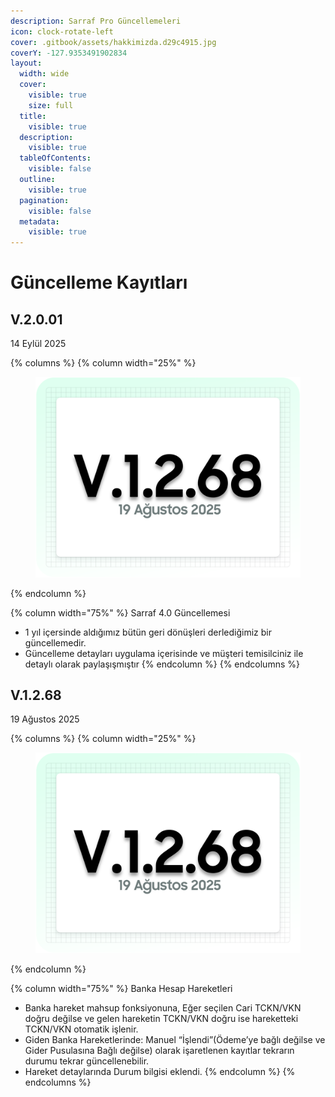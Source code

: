 ```yaml
---
description: Sarraf Pro Güncellemeleri
icon: clock-rotate-left
cover: .gitbook/assets/hakkimizda.d29c4915.jpg
coverY: -127.9353491902834
layout:
  width: wide
  cover:
    visible: true
    size: full
  title:
    visible: true
  description:
    visible: true
  tableOfContents:
    visible: false
  outline:
    visible: true
  pagination:
    visible: false
  metadata:
    visible: true
---
```


# Güncelleme Kayıtları

## V.2.0.01

14 Eylül 2025

{% columns %}
{% column width="25%" %}
<figure><img src=".gitbook/assets/Ad.png" alt=""><figcaption></figcaption></figure>
{% endcolumn %}

{% column width="75%" %}
Sarraf 4.0 Güncellemesi

* 1 yıl içersinde aldığımız bütün geri dönüşleri derlediğimiz bir güncellemedir.
* Güncelleme detayları uygulama içerisinde ve müşteri temisilciniz ile detaylı olarak paylaşışmıştır
{% endcolumn %}
{% endcolumns %}

## V.1.2.68

&#x20;19 Ağustos 2025

{% columns %}
{% column width="25%" %}
<figure><img src=".gitbook/assets/Ad.png" alt=""><figcaption></figcaption></figure>
{% endcolumn %}

{% column width="75%" %}
Banka Hesap Hareketleri

* Banka hareket mahsup fonksiyonuna, Eğer seçilen Cari TCKN/VKN doğru değilse ve gelen hareketin TCKN/VKN doğru ise hareketteki TCKN/VKN otomatik işlenir.
* Giden Banka Hareketlerinde: Manuel “İşlendi”(Ödeme’ye bağlı değilse ve Gider Pusulasına Bağlı değilse) olarak işaretlenen kayıtlar tekrarın durumu tekrar güncellenebilir.
* Hareket detaylarında Durum bilgisi eklendi.
{% endcolumn %}
{% endcolumns %}
